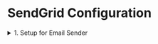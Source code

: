 # SendGrid Configuration

<details AccountSendGrid>
<summary>1. Setup for Email Sender</summary>

- 1.1 Login here [SendGrid Login](https://app.sendgrid.com/login) and insert your username + password:

![sendloginimg](./media/LoginSendGrid.JPG)

- 1.2 or Create an account from [SendGrid SignUp](https://signup.sendgrid.com/)

- 1.3 Login and Create a Single Sender:

![1CreateSingleSender](./media/1CreateSingleSender.JPG)

- 1.4 Set the request parameters:

![2CreateSingleSender](./media/2CreateSingleSender.JPG)

- 1.5 Click the link and verificate your Sender:

![3CreateSingleSender](./media/3CreateSingleSender.png)

- 1.6 Return on your browser. Now you have the sender verificated! Then click drop-down-menu **Email API** and go to **Integration Guide**:

![4CreateSingleSender](./media/4CreateSingleSender.png)

- 1.7 Click on **Choose Web API**:

![5CreateSingleSender](./media/5CreateSingleSender.png)

- 1.8 Click on C# **Choose**:

![6CreateSingleSender](./media/6CreateSingleSender.png)

- 1.9 Choose your **Key Name** (whatever you like) and click **Create Key**:

![7CreateSingleSender](./media/7CreateSingleSender.png)

- 1.10 Now copy the key on your file configuration:
  **PAY ATTENTION** Copy this key now, beacause it's impossible to recover later:

![8CreateSingleSender](./media/8CreateSingleSender.png)

**Example:**
![8CreateSingleSender](./media/appsettings.png)

- 1.11 Click on checkbox and press **Next: Verify Integration**:

![9CreateSingleSender](./media/9CreateSingleSender.png)

- ✅ Now you have set the Email Sender Profile! ✅
